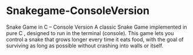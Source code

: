 # Snakegame-ConsoleVersion
Snake Game in C – Console Version  A classic Snake Game implemented in pure C , designed to run in the terminal (console). This game lets you control a snake that grows longer every time it eats food, with the goal of surviving as long as possible without crashing into walls or itself.
